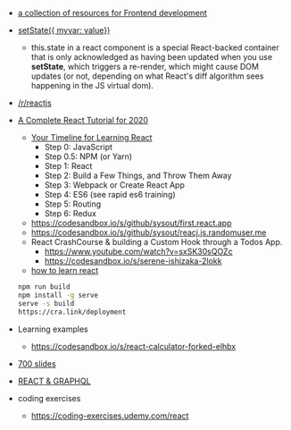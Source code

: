 - [a collection of resources for Frontend development](https://github.com/mojpm/frontend-development)

- [setState({ myvar: value})](https://stackoverflow.com/questions/35904007/do-i-have-to-use-this-state-in-react-to-maintain-component-state)
  * this.state in a react component is a special React-backed container that is only acknowledged as having been updated when you use **setState**, which triggers a re-render, which might cause DOM updates (or not, depending on what React's diff algorithm sees happening in the JS virtual dom).

- [/r/reactjs](https://www.reddit.com/r/reactjs/)

- [A Complete React Tutorial for 2020](https://daveceddia.com/react-getting-started-tutorial/)
  * [Your Timeline for Learning React](https://daveceddia.com/timeline-for-learning-react/)
    + Step 0: JavaScript
    + Step 0.5: NPM (or Yarn)
    + Step 1: React
    + Step 2: Build a Few Things, and Throw Them Away
    + Step 3: Webpack or Create React App
    + Step 4: ES6 (see rapid es6 training)
    + Step 5: Routing
    + Step 6: Redux
  * https://codesandbox.io/s/github/sysout/first.react.app
  * https://codesandbox.io/s/github/sysout/reacj.js.randomuser.me
  * React CrashCourse & building a Custom Hook through a Todos App.
    + https://www.youtube.com/watch?v=sxSK30sQOZc
    + https://codesandbox.io/s/serene-ishizaka-2lokk
  * [how to learn react](https://www.youtube.com/watch?v=qFph6C4CPvE)
  ```bash
  npm run build
  npm install -g serve
  serve -s build
  https://cra.link/deployment

  ```

- Learning examples
  * https://codesandbox.io/s/react-calculator-forked-elhbx

- [700 slides](https://marko-knoebl.github.io/slides/react-en.html#/)
- [REACT & GRAPHQL](https://marko-knoebl.github.io/slides/react-graphql-en.html#/)

- coding exercises
  * https://coding-exercises.udemy.com/react
